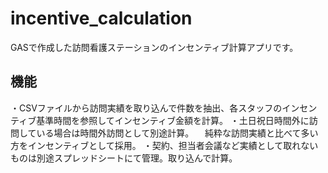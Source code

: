 # incentive_calculation
GASで作成した訪問看護ステーションのインセンティブ計算アプリです。

## 機能
・CSVファイルから訪問実績を取り込んで件数を抽出、各スタッフのインセンティブ基準時間を参照してインセンティブ金額を計算。
・土日祝日時間外に訪問している場合は時間外訪問として別途計算。
　純粋な訪問実績と比べて多い方をインセンティブとして採用。
・契約、担当者会議など実績として取れないものは別途スプレッドシートにて管理。取り込んで計算。
 
